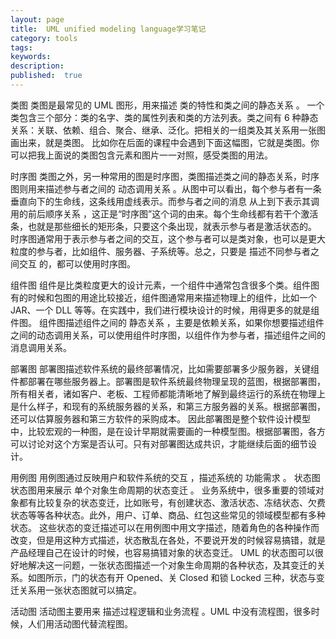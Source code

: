 ```yaml
---
layout: page
title:  UML unified modeling language学习笔记
category: tools
tags:
keywords:
description:
published:  true
---
```


类图
类图是最常见的 UML 图形，用来描述
类的特性和类之间的静态关系
。
一个类包含三个部分：类的名字、类的属性列表和类的方法列表。类之间有 6 种静态关系：关联、依赖、组合、聚合、继承、泛化。把相关的一组类及其关系用一张图画出来，就是类图。
比如你在后面的课程中会遇到下面这幅图，它就是类图。你可以把我上面说的类图包含元素和图片一一对照，感受类图的用法。


时序图
类图之外，另一种常用的图是时序图，类图描述类之间的静态关系，时序图则用来描述参与者之间的
动态调用关系
。从图中可以看出，每个参与者有一条垂直向下的生命线，这条线用虚线表示。而参与者之间的消息
从上到下表示其调用的前后顺序关系
，这正是“时序图”这个词的由来。每个生命线都有若干个激活条，也就是那些细长的矩形条，只要这个条出现，就表示参与者是激活状态的。
时序图通常用于表示参与者之间的交互，这个参与者可以是类对象，也可以是更大粒度的参与者，比如组件、服务器、子系统等。总之，只要是
描述不同参与者之间交互
的，都可以使用时序图。

组件图
组件是比类粒度更大的设计元素，一个组件中通常包含很多个类。组件图有的时候和包图的用途比较接近，组件图通常用来描述物理上的组件，比如一个 JAR、一个 DLL 等等。在实践中，我们进行模块设计的时候，用得更多的就是组件图。
组件图描述组件之间的
静态关系
，主要是依赖关系，如果你想要描述组件之间的动态调用关系，可以使用组件时序图，以组件作为参与者，描述组件之间的消息调用关系。


部署图
部署图描述软件系统的最终部署情况，比如需要部署多少服务器，关键组件都部署在哪些服务器上。部署图是软件系统最终物理呈现的蓝图，根据部署图，所有相关者，诸如客户、老板、工程师都能清晰地了解到最终运行的系统在物理上是什么样子，和现有的系统服务器的关系，和第三方服务器的关系。根据部署图，还可以估算服务器和第三方软件的采购成本。
因此部署图是整个软件设计模型中，比较宏观的一种图，是在设计早期就需要画的一种模型图。根据部署图，各方可以讨论对这个方案是否认可。只有对部署图达成共识，才能继续后面的细节设计。

用例图
用例图通过反映用户和软件系统的交互 ，描述系统的 功能需求 。
状态图
状态图用来展示
单个对象生命周期的状态变迁
。
业务系统中，很多重要的领域对象都有比较复杂的状态变迁，比如账号，有创建状态、激活状态、冻结状态、欠费状态等等各种状态。此外，用户、订单、商品、红包这些常见的领域模型都有多种状态。
这些状态的变迁描述可以在用例图中用文字描述，随着角色的各种操作而改变，但是用这种方式描述，状态散乱在各处，不要说开发的时候容易搞错，就是产品经理自己在设计的时候，也容易搞错对象的状态变迁。
UML 的状态图可以很好地解决这一问题，一张状态图描述一个对象生命周期的各种状态，及其变迁的关系。如图所示，门的状态有开 Opened、关 Closed 和锁 Locked 三种，状态与变迁关系用一张状态图就可以搞定。

活动图
活动图主要用来
描述过程逻辑和业务流程
。UML 中没有流程图，很多时候，人们用活动图代替流程图。

